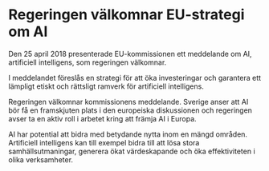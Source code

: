 # Regeringen välkomnar EU-strategi om AI

Den 25 april 2018 presenterade EU-kommissionen ett meddelande om AI, artificiell intelligens, som regeringen välkomnar.

I meddelandet föreslås en strategi för att öka investeringar och garantera ett lämpligt etiskt och rättsligt ramverk för artificiell intelligens.

Regeringen välkomnar kommissionens meddelande. Sverige anser att AI bör få en framskjuten plats i den europeiska diskussionen och regeringen avser ta en aktiv roll i arbetet kring att främja AI i Europa.

AI har potential att bidra med betydande nytta inom en mängd områden. Artificiell intelligens kan till exempel bidra till att lösa stora samhällsutmaningar, generera ökat värdeskapande och öka effektiviteten i olika verksamheter.
